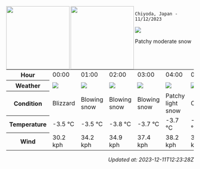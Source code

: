 <div><img align="left" height="170px" src="https://github-readme-stats.vercel.app/api?username=ryota-murakami&show_icons=true&theme=gotham" /><img align="left" height="170px" src="https://github-readme-stats.vercel.app/api/top-langs/?username=ryota-murakami&theme=gotham&layout=compact" /></div>



`Chiyoda, Japan - 11/12/2023`

<img src="https://cdn.weatherapi.com/weather/64x64/day/329.png"/>

Patchy moderate snow


<table>
    <tr>
        <th>Hour</th>
        <td>00:00</td><td>01:00</td><td>02:00</td><td>03:00</td><td>04:00</td><td>05:00</td><td>06:00</td><td>07:00</td><td>08:00</td><td>09:00</td><td>10:00</td><td>11:00</td><td>12:00</td><td>13:00</td><td>14:00</td><td>15:00</td><td>16:00</td><td>17:00</td><td>18:00</td><td>19:00</td><td>20:00</td><td>21:00</td><td>22:00</td><td>23:00</td>
    </tr>
    <tr>
        <th>Weather</th>
        <td><img src="https://cdn.weatherapi.com/weather/64x64/night/230.png"></img></td><td><img src="https://cdn.weatherapi.com/weather/64x64/night/227.png"></img></td><td><img src="https://cdn.weatherapi.com/weather/64x64/night/227.png"></img></td><td><img src="https://cdn.weatherapi.com/weather/64x64/night/227.png"></img></td><td><img src="https://cdn.weatherapi.com/weather/64x64/night/323.png"></img></td><td><img src="https://cdn.weatherapi.com/weather/64x64/night/113.png"></img></td><td><img src="https://cdn.weatherapi.com/weather/64x64/night/329.png"></img></td><td><img src="https://cdn.weatherapi.com/weather/64x64/day/227.png"></img></td><td><img src="https://cdn.weatherapi.com/weather/64x64/day/113.png"></img></td><td><img src="https://cdn.weatherapi.com/weather/64x64/day/113.png"></img></td><td><img src="https://cdn.weatherapi.com/weather/64x64/day/179.png"></img></td><td><img src="https://cdn.weatherapi.com/weather/64x64/day/323.png"></img></td><td><img src="https://cdn.weatherapi.com/weather/64x64/day/323.png"></img></td><td><img src="https://cdn.weatherapi.com/weather/64x64/day/329.png"></img></td><td><img src="https://cdn.weatherapi.com/weather/64x64/day/329.png"></img></td><td><img src="https://cdn.weatherapi.com/weather/64x64/day/179.png"></img></td><td><img src="https://cdn.weatherapi.com/weather/64x64/night/323.png"></img></td><td><img src="https://cdn.weatherapi.com/weather/64x64/night/311.png"></img></td><td><img src="https://cdn.weatherapi.com/weather/64x64/night/119.png"></img></td><td><img src="https://cdn.weatherapi.com/weather/64x64/night/119.png"></img></td><td><img src="https://cdn.weatherapi.com/weather/64x64/night/122.png"></img></td><td><img src="https://cdn.weatherapi.com/weather/64x64/night/122.png"></img></td><td><img src="https://cdn.weatherapi.com/weather/64x64/night/122.png"></img></td><td><img src="https://cdn.weatherapi.com/weather/64x64/night/122.png"></img></td>
    </tr>
    <tr>
        <th>Condition</th>
        <td width="200px">Blizzard</td><td width="200px">Blowing snow</td><td width="200px">Blowing snow</td><td width="200px">Blowing snow</td><td width="200px">Patchy light snow</td><td width="200px">Clear</td><td width="200px">Patchy moderate snow</td><td width="200px">Blowing snow</td><td width="200px">Sunny</td><td width="200px">Sunny</td><td width="200px">Patchy snow possible</td><td width="200px">Patchy light snow</td><td width="200px">Patchy light snow</td><td width="200px">Patchy moderate snow</td><td width="200px">Patchy moderate snow</td><td width="200px">Patchy snow possible</td><td width="200px">Patchy light snow</td><td width="200px">Light freezing rain</td><td width="200px">Cloudy</td><td width="200px">Cloudy</td><td width="200px">Overcast</td><td width="200px">Overcast</td><td width="200px">Overcast</td><td width="200px">Overcast</td>
    </tr>
    <tr>
        <th>Temperature</th>
        <td>-3.5 °C</td><td>-3.5 °C</td><td>-3.8 °C</td><td>-3.7 °C</td><td>-3.7 °C</td><td>-3.7 °C</td><td>-3.5 °C</td><td>-3 °C</td><td>-3.1 °C</td><td>-3 °C</td><td>-2.5 °C</td><td>-2.1 °C</td><td>-1.5 °C</td><td>-1.4 °C</td><td>-1.7 °C</td><td>-2.1 °C</td><td>-2.5 °C</td><td>-2.8 °C</td><td>-2.9 °C</td><td>-2.9 °C</td><td>-2.8 °C</td><td>-2.8 °C</td><td>-3 °C</td><td>-3.1 °C</td>
    </tr>
    <tr>
        <th>Wind</th>
        <td>30.2 kph</td><td>34.2 kph</td><td>34.9 kph</td><td>37.4 kph</td><td>38.2 kph</td><td>37.8 kph</td><td>36 kph</td><td>38.5 kph</td><td>42.5 kph</td><td>42.8 kph</td><td>38.2 kph</td><td>36.7 kph</td><td>36.4 kph</td><td>34.2 kph</td><td>30.6 kph</td><td>29.9 kph</td><td>29.2 kph</td><td>26.3 kph</td><td>22.7 kph</td><td>22 kph</td><td>16.6 kph</td><td>12.6 kph</td><td>10.8 kph</td><td>9.4 kph</td>
    </tr>
</table>


<div align="right">

*Updated at: 2023-12-11T12:23:28Z*

</div>

